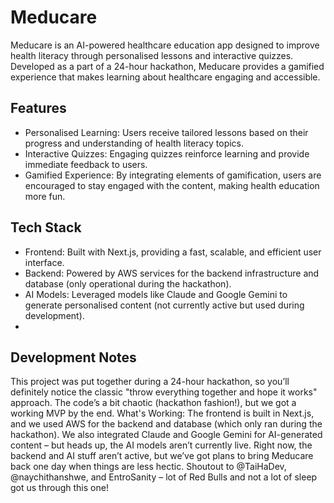 # Meducare

Meducare is an AI-powered healthcare education app designed to improve health literacy through personalised lessons and interactive quizzes. Developed as a part of a 24-hour hackathon, Meducare provides a gamified experience that makes learning about healthcare engaging and accessible.

## Features
- Personalised Learning: Users receive tailored lessons based on their progress and understanding of health literacy topics.
- Interactive Quizzes: Engaging quizzes reinforce learning and provide immediate feedback to users.
- Gamified Experience: By integrating elements of gamification, users are encouraged to stay engaged with the content, making health education more fun.

## Tech Stack
- Frontend: Built with Next.js, providing a fast, scalable, and efficient user interface.
- Backend: Powered by AWS services for the backend infrastructure and database (only operational during the hackathon).
- AI Models: Leveraged models like Claude and Google Gemini to generate personalised content (not currently active but used during development).
- 
## Development Notes
This project was put together during a 24-hour hackathon, so you’ll definitely notice the classic "throw everything together and hope it works" approach. The code’s a bit chaotic (hackathon fashion!), but we got a working MVP by the end.
What's Working: The frontend is built in Next.js, and we used AWS for the backend and database (which only ran during the hackathon). We also integrated Claude and Google Gemini for AI-generated content – but heads up, the AI models aren’t currently live.
Right now, the backend and AI stuff aren’t active, but we’ve got plans to bring Meducare back one day when things are less hectic.
Shoutout to @TaiHaDev, @naychithanshwe, and EntroSanity – lot of Red Bulls and not a lot of sleep got us through this one!
